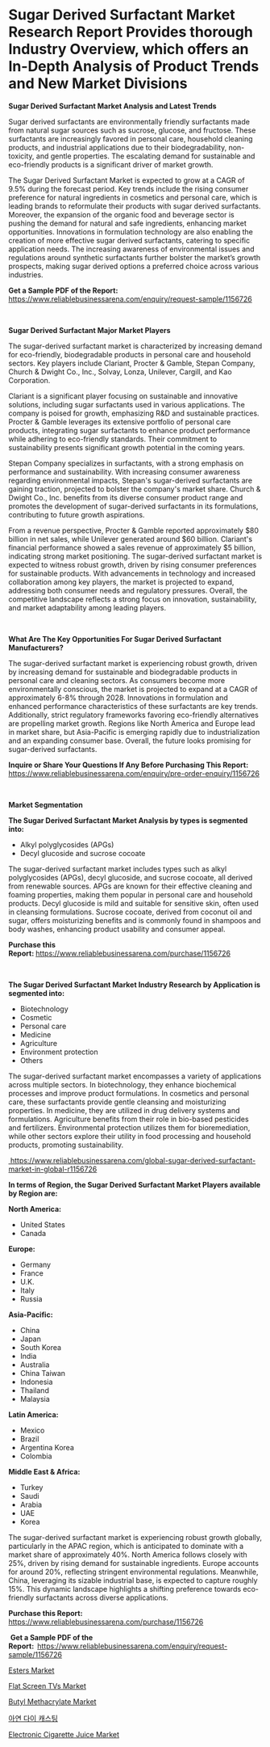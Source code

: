 <p><h1>Sugar Derived Surfactant Market Research Report Provides thorough Industry Overview, which offers an In-Depth Analysis of Product Trends and New Market Divisions</h1></p><p><strong>Sugar Derived Surfactant Market Analysis and Latest Trends</strong></p>
<p><p>Sugar derived surfactants are environmentally friendly surfactants made from natural sugar sources such as sucrose, glucose, and fructose. These surfactants are increasingly favored in personal care, household cleaning products, and industrial applications due to their biodegradability, non-toxicity, and gentle properties. The escalating demand for sustainable and eco-friendly products is a significant driver of market growth.</p><p>The Sugar Derived Surfactant Market is expected to grow at a CAGR of 9.5% during the forecast period. Key trends include the rising consumer preference for natural ingredients in cosmetics and personal care, which is leading brands to reformulate their products with sugar derived surfactants. Moreover, the expansion of the organic food and beverage sector is pushing the demand for natural and safe ingredients, enhancing market opportunities. Innovations in formulation technology are also enabling the creation of more effective sugar derived surfactants, catering to specific application needs. The increasing awareness of environmental issues and regulations around synthetic surfactants further bolster the market’s growth prospects, making sugar derived options a preferred choice across various industries.</p></p>
<p><strong>Get a Sample PDF of the Report:&nbsp;</strong> <a href="https://www.reliablebusinessarena.com/enquiry/request-sample/1156726">https://www.reliablebusinessarena.com/enquiry/request-sample/1156726</a></p>
<p>&nbsp;</p>
<p><strong>Sugar Derived Surfactant Major Market Players</strong></p>
<p><p>The sugar-derived surfactant market is characterized by increasing demand for eco-friendly, biodegradable products in personal care and household sectors. Key players include Clariant, Procter & Gamble, Stepan Company, Church & Dwight Co., Inc., Solvay, Lonza, Unilever, Cargill, and Kao Corporation.</p><p>Clariant is a significant player focusing on sustainable and innovative solutions, including sugar surfactants used in various applications. The company is poised for growth, emphasizing R&D and sustainable practices. Procter & Gamble leverages its extensive portfolio of personal care products, integrating sugar surfactants to enhance product performance while adhering to eco-friendly standards. Their commitment to sustainability presents significant growth potential in the coming years.</p><p>Stepan Company specializes in surfactants, with a strong emphasis on performance and sustainability. With increasing consumer awareness regarding environmental impacts, Stepan's sugar-derived surfactants are gaining traction, projected to bolster the company's market share. Church & Dwight Co., Inc. benefits from its diverse consumer product range and promotes the development of sugar-derived surfactants in its formulations, contributing to future growth aspirations.</p><p>From a revenue perspective, Procter & Gamble reported approximately $80 billion in net sales, while Unilever generated around $60 billion. Clariant's financial performance showed a sales revenue of approximately $5 billion, indicating strong market positioning. The sugar-derived surfactant market is expected to witness robust growth, driven by rising consumer preferences for sustainable products. With advancements in technology and increased collaboration among key players, the market is projected to expand, addressing both consumer needs and regulatory pressures. Overall, the competitive landscape reflects a strong focus on innovation, sustainability, and market adaptability among leading players.</p></p>
<p>&nbsp;</p>
<p><strong>What Are The Key Opportunities For Sugar Derived Surfactant Manufacturers?</strong></p>
<p><p>The sugar-derived surfactant market is experiencing robust growth, driven by increasing demand for sustainable and biodegradable products in personal care and cleaning sectors. As consumers become more environmentally conscious, the market is projected to expand at a CAGR of approximately 6-8% through 2028. Innovations in formulation and enhanced performance characteristics of these surfactants are key trends. Additionally, strict regulatory frameworks favoring eco-friendly alternatives are propelling market growth. Regions like North America and Europe lead in market share, but Asia-Pacific is emerging rapidly due to industrialization and an expanding consumer base. Overall, the future looks promising for sugar-derived surfactants.</p></p>
<p><strong>Inquire or Share Your Questions If Any Before Purchasing This Report:</strong> <a href="https://www.reliablebusinessarena.com/enquiry/pre-order-enquiry/1156726">https://www.reliablebusinessarena.com/enquiry/pre-order-enquiry/1156726</a></p>
<p>&nbsp;</p>
<p><strong>Market Segmentation</strong></p>
<p><strong>The Sugar Derived Surfactant Market Analysis by types is segmented into:</strong></p>
<p><ul><li>Alkyl polyglycosides (APGs)</li><li>Decyl glucoside and sucrose cocoate</li></ul></p>
<p><p>The sugar-derived surfactant market includes types such as alkyl polyglycosides (APGs), decyl glucoside, and sucrose cocoate, all derived from renewable sources. APGs are known for their effective cleaning and foaming properties, making them popular in personal care and household products. Decyl glucoside is mild and suitable for sensitive skin, often used in cleansing formulations. Sucrose cocoate, derived from coconut oil and sugar, offers moisturizing benefits and is commonly found in shampoos and body washes, enhancing product usability and consumer appeal.</p></p>
<p><strong>Purchase this Report:&nbsp;</strong><a href="https://www.reliablebusinessarena.com/purchase/1156726">https://www.reliablebusinessarena.com/purchase/1156726</a></p>
<p>&nbsp;</p>
<p><strong>The Sugar Derived Surfactant Market Industry Research by Application is segmented into:</strong></p>
<p><ul><li>Biotechnology</li><li>Cosmetic</li><li>Personal care</li><li>Medicine</li><li>Agriculture</li><li>Environment protection</li><li>Others</li></ul></p>
<p><p>The sugar-derived surfactant market encompasses a variety of applications across multiple sectors. In biotechnology, they enhance biochemical processes and improve product formulations. In cosmetics and personal care, these surfactants provide gentle cleansing and moisturizing properties. In medicine, they are utilized in drug delivery systems and formulations. Agriculture benefits from their role in bio-based pesticides and fertilizers. Environmental protection utilizes them for bioremediation, while other sectors explore their utility in food processing and household products, promoting sustainability.</p></p>
<p><a href="https://www.reliablebusinessarena.com/global-sugar-derived-surfactant-market-in-global-r1156726">&nbsp;https://www.reliablebusinessarena.com/global-sugar-derived-surfactant-market-in-global-r1156726</a></p>
<p><strong>In terms of Region, the Sugar Derived Surfactant Market Players available by Region are:</strong></p>
<p>
    <p> <strong> North America: </strong>
        <ul>
            <li>United States</li>
            <li>Canada</li>
        </ul>
        </p> 
    <p> <strong> Europe: </strong>
        <ul>
            <li>Germany</li>
            <li>France</li>
            <li>U.K.</li>
            <li>Italy</li>
            <li>Russia</li>
        </ul>
        </p> 
    <p> <strong> Asia-Pacific: </strong>
        <ul>
            <li>China</li>
            <li>Japan</li>
            <li>South Korea</li>
            <li>India</li>
            <li>Australia</li>
            <li>China Taiwan</li>
            <li>Indonesia</li>
            <li>Thailand</li>
            <li>Malaysia</li>
        </ul>
        </p> 
    <p> <strong> Latin America: </strong>
        <ul>
            <li>Mexico</li>
            <li>Brazil</li>
            <li>Argentina Korea</li>
            <li>Colombia</li>
        </ul>
        </p> 
    <p> <strong> Middle East & Africa: </strong>
        <ul>
            <li>Turkey</li>
            <li>Saudi</li>
            <li>Arabia</li>
            <li>UAE</li>
            <li>Korea</li>
        </ul>
    </p>
    </p>
<p><p>The sugar-derived surfactant market is experiencing robust growth globally, particularly in the APAC region, which is anticipated to dominate with a market share of approximately 40%. North America follows closely with 25%, driven by rising demand for sustainable ingredients. Europe accounts for around 20%, reflecting stringent environmental regulations. Meanwhile, China, leveraging its sizable industrial base, is expected to capture roughly 15%. This dynamic landscape highlights a shifting preference towards eco-friendly surfactants across diverse applications.</p></p>
<p><strong>Purchase this Report: </strong><a href="https://www.reliablebusinessarena.com/purchase/1156726">https://www.reliablebusinessarena.com/purchase/1156726</a></p>
<p>&nbsp;<strong>Get a Sample PDF of the Report:&nbsp;&nbsp;</strong><a href="https://www.reliablebusinessarena.com/enquiry/request-sample/1156726">https://www.reliablebusinessarena.com/enquiry/request-sample/1156726</a></p>
<p><strong></strong></p>
<p><p><a href="https://issuu.com/reportprime-2/docs/esters-market-size-2030.pptx_202a6601a2961e">Esters Market</a></p><p><a href="https://www.linkedin.com/pulse/global-flat-screen-tvs-market-size-expected-experience-cagr-ic9we?trackingId=RfkWNlZER4iau58MCa9CxQ%3D%3D">Flat Screen TVs Market</a></p><p><a href="https://issuu.com/reportprime-2/docs/butyl-methacrylate-market-size-2030_07f881e4cd6a94">Butyl Methacrylate Market</a></p><p><a href="https://medium.com/@czbtzkwc9/%EC%84%B8%EA%B3%84-zinc-die-casting-market-%EC%9D%80-2024%EC%97%90%EC%84%9C-2031%EB%A1%9C-%EC%97%B0%ED%8F%89%EA%B7%A0-%EC%A6%9D%EA%B0%80%EC%9C%A8%EC%9D%84-%EB%B3%B4%EC%9D%BC-%EA%B2%83%EC%9C%BC%EB%A1%9C-%EC%98%88%EC%83%81%EB%90%A9%EB%8B%88%EB%8B%A4-7e5a0f247b8d">아연 다이 캐스팅</a></p><p><a href="https://medium.com/@janetchuaf364/executive-summary-electronic-cigarette-juice-market-at-a-glance-the-electronic-cigarette-juice-4346cbc41f2c">Electronic Cigarette Juice Market</a></p></p>